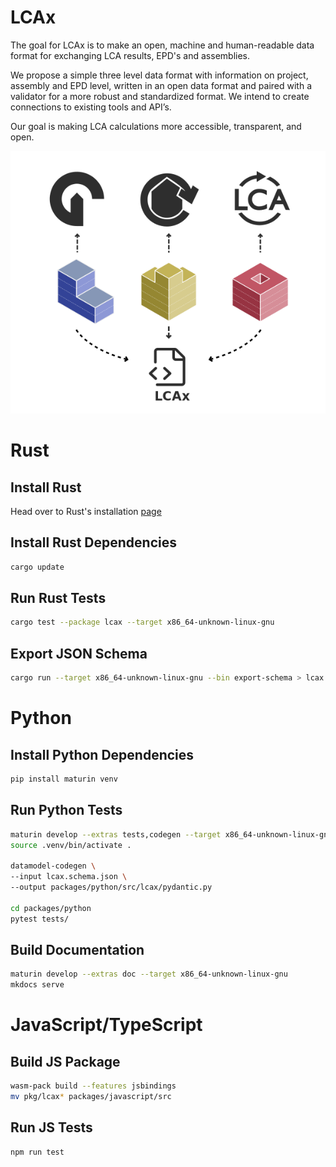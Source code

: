 # LCAx

The goal for LCAx is to make an open, machine and human-readable data format for exchanging LCA results,
EPD's and assemblies.

We propose a simple three level data format with information on project, assembly and EPD level,
written in an open data format and paired with a validator for a more robust and standardized format.
We intend to create connections to existing tools and API’s.

Our goal is making LCA calculations more accessible, transparent, and open.

![LCAx](./docs/assets/benchmark.png)

# Rust

## Install Rust
Head over to Rust's installation [page](https://www.rust-lang.org/tools/install)

## Install Rust Dependencies
```bash
cargo update
```

## Run Rust Tests

```bash
cargo test --package lcax --target x86_64-unknown-linux-gnu
```

## Export JSON Schema
```bash
cargo run --target x86_64-unknown-linux-gnu --bin export-schema > lcax.schema.json
```

# Python

## Install Python Dependencies
```bash
pip install maturin venv
```

## Run Python Tests

```bash
maturin develop --extras tests,codegen --target x86_64-unknown-linux-gnu
source .venv/bin/activate .

datamodel-codegen \
--input lcax.schema.json \
--output packages/python/src/lcax/pydantic.py
          
cd packages/python
pytest tests/
```

## Build Documentation

```bash
maturin develop --extras doc --target x86_64-unknown-linux-gnu
mkdocs serve
```

# JavaScript/TypeScript

## Build JS Package

```bash
wasm-pack build --features jsbindings
mv pkg/lcax* packages/javascript/src
```

## Run JS Tests
```bash
npm run test
```